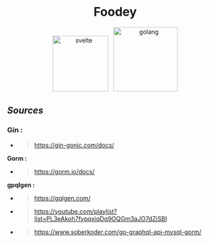 <div align=center>
  <h1> Foodey </h1>
  <img width="130" height="130" src="https://cdn.worldvectorlogo.com/logos/svelte-1.svg" alt="svelte"/> 
  &nbsp;
  <img width="150" height="150" src="https://cdn.worldvectorlogo.com/logos/golang-1.svg" alt="golang"/>
<!--   &nbsp; &nbsp; &nbsp; &nbsp;
  <img width="130" height="130" src="https://cdn.worldvectorlogo.com/logos/graphql-logo-2.svg" alt="graphql"/> -->
</div>
  

## *Sources*

### Gin :
- > https://gin-gonic.com/docs/

**Gorm :**
- > https://gorm.io/docs/

**gpqlgen :**
- > https://gqlgen.com/
- > https://youtube.com/playlist?list=PL3eAkoh7fypqxiqDq9OQGm3aJO7dZjSBI
- > https://www.soberkoder.com/go-graphql-api-mysql-gorm/
